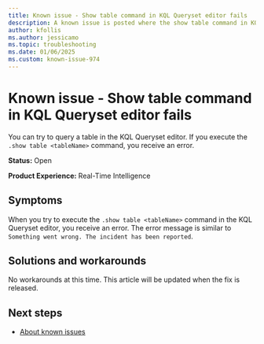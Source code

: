 ```yaml
---
title: Known issue - Show table command in KQL Queryset editor fails
description: A known issue is posted where the show table command in KQL Queryset editor fails.
author: kfollis
ms.author: jessicamo
ms.topic: troubleshooting  
ms.date: 01/06/2025
ms.custom: known-issue-974
---
```


# Known issue - Show table command in KQL Queryset editor fails

You can try to query a table in the KQL Queryset editor. If you execute the `.show table <tableName>` command, you receive an error.

**Status:** Open

**Product Experience:** Real-Time Intelligence

## Symptoms

When you try to execute the `.show table <tableName>` command in the KQL Queryset editor, you receive an error. The error message is similar to `Something went wrong. The incident has been reported`.

## Solutions and workarounds

No workarounds at this time. This article will be updated when the fix is released.

## Next steps

- [About known issues](https://support.fabric.microsoft.com/known-issues)

